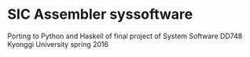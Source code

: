# SIC Assembler syssoftware

Porting to Python and Haskell of final project of System Software DD748 Kyonggi University spring 2016
